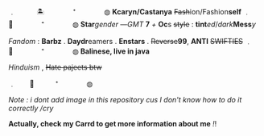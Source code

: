 ﹒　　　🏝️　　　　⁺　　　　◍
       **Kcaryn/Castanya**
~~Fash~~ion/Fashion**self**
﹒　　🌊　　　　⁺　　　　◍
**Star***gender*
—*GMT* **7** *+*
**Oc**s ~~style~~ : **tint***ed*/*dark***Mess***y*

*Fandom* : **Barbz** . **Daydr**eamers . **Enstars** . ~~Reverse~~**99**,
**ANTI** ~~SWIFTIES~~
﹒　🏮　　　　⁺　　　　◍
**Balinese, live in java** 

*Hinduism* , ~~Hate pajeets btw~~

﹒　　🍨　　　⁺　　　　◍


*Note : i dont add image in this repository cus I don't know how to do it correctly /cry*



**Actually, check my Carrd to get more information about me** *!*!
